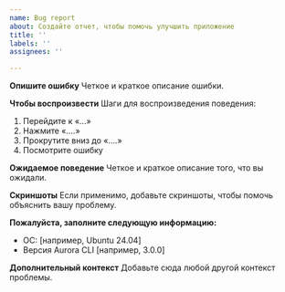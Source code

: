 ```yaml
---
name: Bug report
about: Создайте отчет, чтобы помочь улучшить приложение
title: ''
labels: ''
assignees: ''

---
```


**Опишите ошибку**
Четкое и краткое описание ошибки.

**Чтобы воспроизвести**
Шаги для воспроизведения поведения:
1. Перейдите к «...»
2. Нажмите «....»
3. Прокрутите вниз до «....»
4. Посмотрите ошибку

**Ожидаемое поведение**
Четкое и краткое описание того, что вы ожидали.

**Скриншоты**
Если применимо, добавьте скриншоты, чтобы помочь объяснить вашу проблему.

**Пожалуйста, заполните следующую информацию:**
- ОС: [например, Ubuntu 24.04]
- Версия Aurora CLI [например, 3.0.0]

**Дополнительный контекст**
Добавьте сюда любой другой контекст проблемы.
